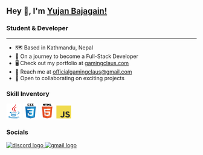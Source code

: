## Hey 👋, I'm [Yujan Bajagain!](https://github.com/GamingClaus/) 

### Student & Developer
------------------------------

* 🗺️  Based in Kathmandu, Nepal
* 🚀  On a journey to become a Full-Stack Developer
* 🖥️  Check out my portfolio at [gamingclaus.com](none)
* 📧  Reach me at [officialgamingclaus@gmail.com](mailto:officialgamingclaus@gmail.com)
* 🤝  Open to collaborating on exciting projects



<h3 align="left">Skill Inventory</h3>

<div align="left">
  <img src="https://raw.githubusercontent.com/devicons/devicon/master/icons/java/java-original.svg" alt="java" width="40" height="40"/> 
  <img src="https://raw.githubusercontent.com/devicons/devicon/master/icons/css3/css3-original-wordmark.svg" alt="css3" width="40" height="40"/> 
  <img src="https://raw.githubusercontent.com/devicons/devicon/master/icons/html5/html5-original-wordmark.svg" alt="html5" width="40" height="40"/>
  <img src="https://raw.githubusercontent.com/devicons/devicon/master/icons/javascript/javascript-original.svg" alt="javascript" width="40" height="35"/> </p>
</div>


<h3 align="left">Socials</h3>

<div align="left">

  <a href="https://discordapp.com/users/434943443131957249" target="_blank">
    <img src="https://img.shields.io/static/v1?message=Discord&logo=discord&label=&color=7289DA&logoColor=white&labelColor=&style=for-the-badge" height="35" alt="discord logo"  />
  </a>
  <a href="mailto:officialgamingclaus.com" target="_blank">
    <img src="https://img.shields.io/static/v1?message=EMAIL&logo=gmail&label=&color=D14836&logoColor=white&labelColor=&style=for-the-badge" height="35" alt="gmail logo"  />
  </a>
</div>
